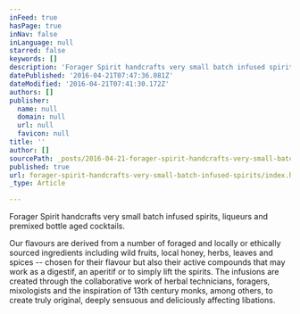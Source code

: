 ```yaml
---
inFeed: true
hasPage: true
inNav: false
inLanguage: null
starred: false
keywords: []
description: 'Forager Spirit handcrafts very small batch infused spirits, liqueurs and premixed bottle aged cocktails.'
datePublished: '2016-04-21T07:47:36.081Z'
dateModified: '2016-04-21T07:41:30.172Z'
authors: []
publisher:
  name: null
  domain: null
  url: null
  favicon: null
title: ''
author: []
sourcePath: _posts/2016-04-21-forager-spirit-handcrafts-very-small-batch-infused-spirits.md
published: true
url: forager-spirit-handcrafts-very-small-batch-infused-spirits/index.html
_type: Article

---
```

Forager Spirit handcrafts very small batch infused spirits, liqueurs and premixed bottle aged cocktails.

Our flavours are derived from a number of foraged and locally or ethically sourced ingredients including wild fruits, local honey, herbs, leaves and spices -- chosen for their flavour but also their active compounds that may work as a digestif, an aperitif or to simply lift the spirits. The infusions are created through the collaborative work of herbal technicians, foragers, mixologists and the inspiration of 13th century monks, among others, to create truly original, deeply sensuous and deliciously affecting libations.